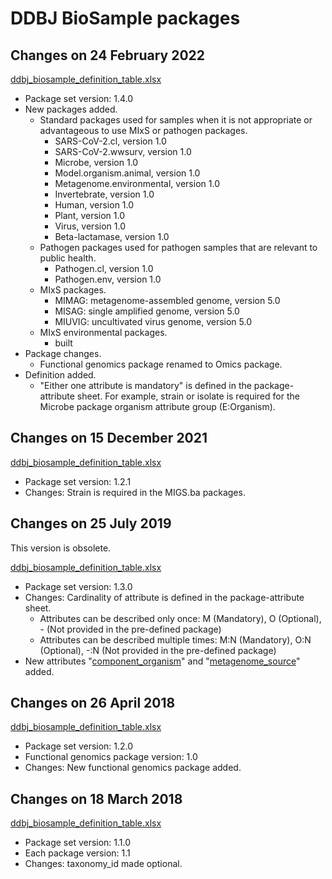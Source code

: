 # DDBJ BioSample packages  

## Changes on 24 February 2022   

[ddbj_biosample_definition_table.xlsx](https://github.com/ddbj/pub/blob/102974f3abc1e95389ed1272404e01d43e2435a7/docs/biosample/packages/archives/ddbj_biosample_definition_table_v1.4.0.xlsx)  

* Package set version: 1.4.0  
* New packages added. 
	* Standard packages used for samples when it is not appropriate or advantageous to use MIxS or pathogen packages.
		* SARS-CoV-2.cl, version 1.0
		* SARS-CoV-2.wwsurv, version 1.0
		* Microbe, version 1.0
		* Model.organism.animal, version 1.0
		* Metagenome.environmental, version 1.0
		* Invertebrate, version 1.0
		* Human, version 1.0
		* Plant, version 1.0
		* Virus, version 1.0
		* Beta-lactamase, version 1.0
	* Pathogen packages used for pathogen samples that are relevant to public health.
		* Pathogen.cl, version 1.0
		* Pathogen.env, version 1.0
	* MIxS packages.
		* MIMAG: metagenome-assembled genome, version 5.0
		* MISAG: single amplified genome, version 5.0
		* MIUVIG: uncultivated virus genome, version 5.0
	* MIxS environmental packages.
		* built 
* Package changes.  
	* Functional genomics package renamed to Omics package.
* Definition added.
	* "Either one attribute is mandatory" is defined in the package-attribute sheet. For example, strain or isolate is required for the Microbe package organism attribute group (E:Organism).  

## Changes on 15 December 2021   

[ddbj_biosample_definition_table.xlsx](https://github.com/ddbj/pub/blob/6e040b48efa18d87d78ba11c5516f027a0253ab2/docs/biosample/packages/ddbj_biosample_definition_table.xlsx)

* Package set version: 1.2.1  
* Changes: Strain is required in the MIGS.ba packages.  
## Changes on 25 July 2019   

This version is obsolete.

[ddbj_biosample_definition_table.xlsx](https://github.com/ddbj/pub/blob/a686f2383688e7d359b114c4c9353d0a6ec03292/docs/biosample/packages/ddbj_biosample_definition_table.xlsx)  

* Package set version: 1.3.0  
* Changes: Cardinality of attribute is defined in the package-attribute sheet.  
	* Attributes can be described only once: M (Mandatory), O (Optional), - (Not provided in the pre-defined package)      
	* Attributes can be described multiple times: M:N (Mandatory), O:N (Optional), -:N (Not provided in the pre-defined package)      
* New attributes "[component_organism](https://www.ddbj.nig.ac.jp/biosample/attribute.html?all=all#component_organism)" and "[metagenome_source](https://www.ddbj.nig.ac.jp/biosample/attribute.html?all=all#metagenome_source)" added.  

## Changes on 26 April 2018   

[ddbj_biosample_definition_table.xlsx](https://github.com/ddbj/pub/blob/32ea23bd13a73794cd811f73575bff3a611d27a0/docs/biosample/packages/ddbj_biosample_definition_table.xlsx)  

* Package set version: 1.2.0  
* Functional genomics package version: 1.0  
* Changes: New functional genomics package added.  

## Changes on 18 March 2018   

[ddbj_biosample_definition_table.xlsx](https://github.com/ddbj/pub/blob/8b688ed59e230bfb0f2fa5feb7a2beb7d9919551/docs/biosample/packages/ddbj_biosample_definition_table.xlsx)  

* Package set version: 1.1.0  
* Each package version: 1.1  
* Changes: taxonomy_id made optional.  



